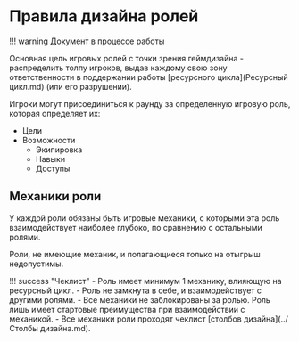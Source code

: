 # Правила дизайна ролей
!!! warning
	Документ в процессе работы

Основная цель игровых ролей с точки зрения геймдизайна - распределить толпу игроков, выдав каждому свою зону ответственности в поддержании работы [ресурсного цикла](Ресурсный цикл.md) (или его разрушении).

Игроки могут присоединиться к раунду за определенную игровую роль, которая определяет их:

- Цели
- Возможности
	- Экипировка
	- Навыки
	- Доступы

## Механики роли
У каждой роли обязаны быть игровые механики, с которыми эта роль взаимодействует наиболее глубоко, по сравнению с остальными ролями.

Роли, не имеющие механик, и полагающиеся только на отыгрыш недопустимы.

!!! success "Чеклист"
	- Роль имеет минимум 1 механику, влияющую на ресурсный цикл.
	- Роль не замкнута в себе, и взаимодействует с другими ролями.
	- Все механики не заблокированы за ролью. Роль лишь имеет стартовые преимущества при взаимодействии с механикой.
	- Все механики роли проходят чеклист [столбов дизайна](../Столбы дизайна.md).